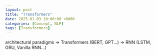 ```yaml
---
layout: post
title: "Transformers"
date: 2025-01-03 10:00:00 +0000
categories: [Concept, NLP]
tags: [Transformers]
---
```


architectural paradigms 
-> Transformers (BERT, GPT...)
-> RNN (LSTM, GRU, Vanilla RNN...)